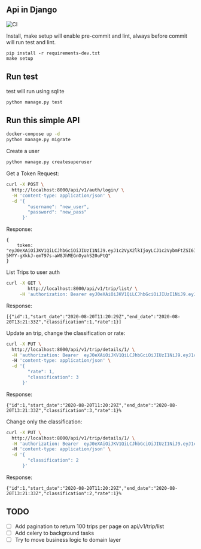 ## Api in Django

![CI](https://github.com/matheusfrancisco/django-api-trip-bike/workflows/CI/badge.svg?branch=master)

Install, make setup will enable pre-commit and lint,
always before commit will run test and lint.
```
pip install -r requirements-dev.txt
make setup
```

## Run test
test will run using sqlite
```
python manage.py test
```

## Run this simple API

```bash
docker-compose up -d
python manage.py migrate
```

Create a user
```bash
python manage.py createsuperuser
```


Get a Token Request:

```bash
curl -X POST \
  http://localhost:8000/api/v1/auth/login/ \
  -H 'content-type: application/json' \
  -d '{
    	"username": "new_user",
    	"password": "new_pass"
      }'
```

Response:
```
{
    token: "eyJ0eXAiOiJKV1QiLCJhbGciOiJIUzI1NiJ9.eyJ1c2VyX2lkIjoyLCJ1c2VybmFtZSI6Im5ld191c2VyIiwiZXhwIjoxNTQwNDkyMTQ2LCJlbWFpbCI6Im5ld191c2VyQG1haWwuY29tIn0.8_8S-5MYY-gXkkJ-emT97s-aW8JhMEGnOyahS20uPtQ"
}
```

List Trips to user auth
```bash
curl -X GET \
        http://localhost:8000/api/v1/trip/list/ \
     -H 'authorization: Bearer eyJ0eXAiOiJKV1QiLCJhbGciOiJIUzI1NiJ9.eyJ1c2VyX2lkIjoxLCJ1c2VybmFtZSI6ImFkbWluIiwiZXhwIjoxNTk4MTQyOTUwLCJlbWFpbCI6ImFkbWluQGdtYWlsLmNvbSJ9.1lLzDf5k4LUIDE1QNkAUw9IbSBCE-h45QFgtW8A8ltk
```

Response:
```
[{"id":1,"start_date":"2020-08-20T11:20:29Z","end_date":"2020-08-20T13:21:33Z","classification":1,"rate":1}]
```

Update an trip, change the classification or rate:

```bash
curl -X PUT \
  http://localhost:8000/api/v1/trip/details/1/ \
  -H 'authorization: Bearer  eyJ0eXAiOiJKV1QiLCJhbGciOiJIUzI1NiJ9.eyJ1c2VyX2lkIjoxLCJ1c2VybmFtZSI6ImFkbWluIiwiZXhwIjoxNTk4MTQzMzc1LCJlbWFpbCI6ImFkbWluQGdtYWlsLmNvbSJ9.NtLBMZM87maBabARDF4dZx3pV4P0lOwX-GB1gfVjovY' \                 
  -H 'content-type: application/json' \
  -d '{
        "rate": 1,
        "classification": 3
      }'

```

Response:
```
{"id":1,"start_date":"2020-08-20T11:20:29Z","end_date":"2020-08-20T13:21:33Z","classification":3,"rate":1}%
```


Change only the classification:
```bash
curl -X PUT \
  http://localhost:8000/api/v1/trip/details/1/ \
  -H 'authorization: Bearer  eyJ0eXAiOiJKV1QiLCJhbGciOiJIUzI1NiJ9.eyJ1c2VyX2lkIjoxLCJ1c2VybmFtZSI6ImFkbWluIiwiZXhwIjoxNTk4MTQzMzc1LCJlbWFpbCI6ImFkbWluQGdtYWlsLmNvbSJ9.NtLBMZM87maBabARDF4dZx3pV4P0lOwX-GB1gfVjovY' \                 
  -H 'content-type: application/json' \
  -d '{
        "classification": 2
      }'
```

Response:
```
{"id":1,"start_date":"2020-08-20T11:20:29Z","end_date":"2020-08-20T13:21:33Z","classification":2,"rate":1}% 
```


## TODO
- [ ] Add pagination to return 100 trips per page on api/v1/trip/list
- [ ] Add celery to background tasks
- [ ] Try to move business logic to domain layer
